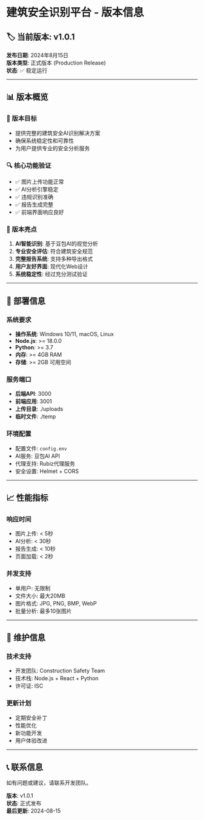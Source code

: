 # 建筑安全识别平台 - 版本信息

## 🏷️ 当前版本: v1.0.1

**发布日期**: 2024年8月15日  
**版本类型**: 正式版本 (Production Release)  
**状态**: ✅ 稳定运行

---

## 📊 版本概览

### 🎯 版本目标
- 提供完整的建筑安全AI识别解决方案
- 确保系统稳定性和可靠性
- 为用户提供专业的安全分析服务

### 🔍 核心功能验证
- ✅ 图片上传功能正常
- ✅ AI分析引擎稳定
- ✅ 违规识别准确
- ✅ 报告生成完整
- ✅ 前端界面响应良好

### 🌟 版本亮点
1. **AI智能识别**: 基于豆包AI的视觉分析
2. **专业安全评估**: 符合建筑安全规范
3. **完整报告系统**: 支持多种导出格式
4. **用户友好界面**: 现代化Web设计
5. **系统稳定性**: 经过充分测试验证

---

## 🚀 部署信息

### 系统要求
- **操作系统**: Windows 10/11, macOS, Linux
- **Node.js**: >= 18.0.0
- **Python**: >= 3.7
- **内存**: >= 4GB RAM
- **存储**: >= 2GB 可用空间

### 服务端口
- **后端API**: 3000
- **前端应用**: 3001
- **上传目录**: ./uploads
- **临时文件**: ./temp

### 环境配置
- 配置文件: `config.env`
- AI服务: 豆包AI API
- 代理支持: Rubiz代理服务
- 安全设置: Helmet + CORS

---

## 📈 性能指标

### 响应时间
- 图片上传: < 5秒
- AI分析: < 30秒
- 报告生成: < 10秒
- 页面加载: < 2秒

### 并发支持
- 单用户: 无限制
- 文件大小: 最大20MB
- 图片格式: JPG, PNG, BMP, WebP
- 批量分析: 最多10张图片

---

## 🔧 维护信息

### 技术支持
- 开发团队: Construction Safety Team
- 技术栈: Node.js + React + Python
- 许可证: ISC

### 更新计划
- 定期安全补丁
- 性能优化
- 新功能开发
- 用户体验改进

---

## 📞 联系信息

如有问题或建议，请联系开发团队。

**版本**: v1.0.1  
**状态**: 正式发布  
**最后更新**: 2024-08-15
